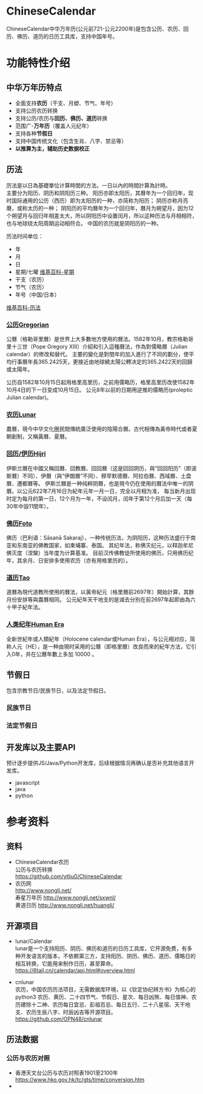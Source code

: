 # ChineseCalendar
ChineseCalendar中华万年历(公元️前721-公元2200年)是包含公历、农历、回历、佛历、道历的日历工具库，支持中国年号。

# 功能特性介绍
## 中华万年历特点
* 全面支持**农历**（干支、月塑、节气、年号）
* 支持公历农历转换
* 支持公历/农历与**回历、佛历、道历**转换
* 范围广-**万年历**（覆盖人元纪年）
* 支持各种**节假日**
* 支持中国传统文化（包含生肖、八字、禁忌等）
* **以推算为主，辅助历史数据校正**

## 历法
历法是以日為基礎單位计算時間的方法。一日以內的時間計算為計時。  
主要分为阳历、阴历和阴阳历三种。 阳历亦即太阳历，其曆年为一个回归年，现时国际通用的公历（西历）即为太阳历的一种，亦简称为阳历； 阴历亦称月亮曆，或称太历的一种；
阴阳历的平均曆年为一个回归年，曆月为朔望月，因为12个朔望月与回归年相差太大，所以阴阳历中设置闰月，所以这种历法与月相相符，也与地球绕太阳周期运动相符合。
中国的农历就是阴阳历的一种。

历法时间单位：
* 年
* 月
* 日
* 星期/七曜  [维基百科-星期](https://zh.wikipedia.org/wiki/%E6%98%9F%E6%9C%9F) 
* 干支（农历）
* 节气（农历）
* 年号（中国/日本）

[维基百科-历法](https://zh.wikipedia.org/wiki/%E5%8E%86%E6%B3%95)

### [公历Gregorian](./doc/Gregorian.md)
公曆（格勒哥里曆）是世界上大多數地方使用的曆法。1582年10月，教宗格勒哥里十三世（Pope Gregory XIII）介紹和引入這種曆法，作為對儒略曆（Julian calendar）的修改和替代。
主要的變化是對閏年的加入進行了不同的劃分，使平均行事曆年長365.2425天，更接近由地球繞太陽公轉决定的365.2422天的回歸或太陽年。

公历自1582年10月15日起用格里高里历，之前用儒略历，格里高里历改使1582年10月4日的下一日变成10月15日。
公元8年以前的日期用逆推的儒略历(proleptic Julian calendar)。

### [农历Lunar](./doc/Lunar.md)
農曆，現今中华文化圈民間傳統廣泛使用的陰陽合曆。古代相傳為黃帝時代或者夏朝創制，又稱黃曆、夏曆。

### [回历/伊历Hijri](./doc/Hijri.md)
伊斯兰曆在中國又稱回曆、回教曆、回回曆（这是回回阴历，與“回回阳历”（即波斯曆）不同）、伊曆（與“伊朗曆”不同）、穆罕默德曆、阿拉伯曆、西域曆、土盘曆、遷都曆等。
伊斯兰曆是一种纯粹阴曆，也是現今仍在使用的曆法中唯一的阴曆。以公元622年7月16日为紀年元年一月一日，完全以月相为准，
每当新月出现时定为每月的第一日，12个月为一年，不设闰月，闰年于第12个月后加一天（每30年中設11閏年）。

### [佛历Foto](./doc/Foto.md) 
佛历（巴利语：Sāsanā Sakaraj），一种传统历法，为阴阳历，这种历法盛行于南亚和东南亚的佛教国家，如柬埔寨、泰国。
其纪年法，称佛灭纪元，以释迦牟尼佛灭度（涅槃）当年度为计算基准。 目前汉传佛教徒所使用的佛历，只用佛历纪年，其余月、日安排多使用农历（亦有用格里历的）。

### [道历Tao](./doc/Tao.md)  
道曆為現代道教所使用的曆法，以黃帝紀元（格里曆前2697年）開始計算，其餘月份安排等與農曆相同。
公元紀年天干地支的是減去分別在前2697年起即由為六十甲子紀年法。

### [人类纪年Human Era](./doc/Human.md)
全新世紀年或人類紀年（Holocene calendar或Human Era），与公元相对应，简称人元（HE），是一种由現时采用的公曆（即格里曆）改良而來的紀年方法，它引入0年，并在公曆年數上多加 10000 。

## 节假日
包含宗教节日/民族节日，以及法定节假日。
### 民族节日
### 法定节假日

## 开发库以及主要API
预计逐步提供JS/Java/Python开发库，后续根据情况再确认是否补充其他语言开发库。
* javascript
* java
* python

# 参考资料
## 资料
* ChineseCalendar农历   
  公历与农历转换        
  https://github.com/ytliu0/ChineseCalendar 
* 农历网   
http://www.nongli.net/   
寿星万年历 http://www.nongli.net/sxwnl/   
黄道日历  http://www.nongli.net/huangli/


## 开源项目
* lunar/Calendar  
lunar是一个支持阳历、阴历、佛历和道历的日历工具库，它开源免费，有多种开发语言的版本，不依赖第三方，支持阳历、阴历、佛历、道历、儒略日的相互转换，它能用来制作日历，甚至算命。
https://6tail.cn/calendar/api.html#overview.html

* cnlunar   
农历，中国农历历法项目，无需数据库环境，以《钦定协纪辨方书》为核心的python3 农历、黄历、二十四节气、节假日、星次、每日凶煞、每日值神、农历建除十二神、农历每日宜忌、彭祖百忌、每日五行、二十八星宿、天干地支、农历生辰八字、时辰凶吉等开源项目。    
https://github.com/OPN48/cnlunar

## 历法数据
### 公历与农历对照
* 香港天文台公历与农历对照表1901至2100年
https://www.hko.gov.hk/tc/gts/time/conversion.htm 
* 